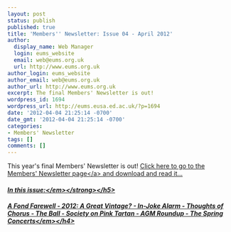 ```yaml
---
layout: post
status: publish
published: true
title: 'Members'' Newsletter: Issue 04 - April 2012'
author:
  display_name: Web Manager
  login: eums_website
  email: web@eums.org.uk
  url: http://www.eums.org.uk
author_login: eums_website
author_email: web@eums.org.uk
author_url: http://www.eums.org.uk
excerpt: The final Members' Newsletter is out!
wordpress_id: 1694
wordpress_url: http://eums.eusa.ed.ac.uk/?p=1694
date: '2012-04-04 21:25:14 -0700'
date_gmt: '2012-04-04 21:25:14 -0700'
categories:
- Members' Newsletter
tags: []
comments: []
---
```

<p>This year's final Members' Newsletter is out!&nbsp;<a title="Members' Newsletter" href="http:&#47;&#47;eums.eusa.ed.ac.uk&#47;society&#47;membership&#47;newsletter&#47;">Click here to go to the Members' Newsletter page<&#47;a> and download and read it...</p>
<h5><strong><em>In this issue:<&#47;em><&#47;strong><&#47;h5></p>
<h4><em>A Fond Farewell - 2012: A Great Vintage? - In-Joke Alarm - Thoughts of Chorus - The Ball - Society on Pink Tartan - AGM Roundup - The Spring Concerts<&#47;em><&#47;h4></p>
